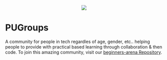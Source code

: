 <div align="center">
<img src="https://avatars.githubusercontent.com/u/79212466?s=200&v=4" />
</div>

# PUGroups

A community for people in tech regardles of age, gender, etc.. helping people to provide with practical based learning through collaboration & then code.
To join this amazing community, visit our [beginners-arena Repository](https://github.com/PUGroups/beginners-arena). 

